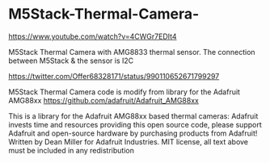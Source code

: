 # M5Stack-Thermal-Camera-
https://www.youtube.com/watch?v=4CWGr7EDIt4

M5Stack Thermal Camera with AMG8833 thermal sensor. The connection between M5Stack &amp; the sensor is I2C

https://twitter.com/Offer68328171/status/990110652671799297

M5Stack Thermal Camera code is modify from library for the Adafruit AMG88xx  https://github.com/adafruit/Adafruit_AMG88xx

This is a library for the Adafruit AMG88xx based thermal cameras:
Adafruit invests time and resources providing this open source code, please support Adafruit and open-source hardware by purchasing products from Adafruit!
Written by Dean Miller for Adafruit Industries. MIT license, all text above must be included in any redistribution
